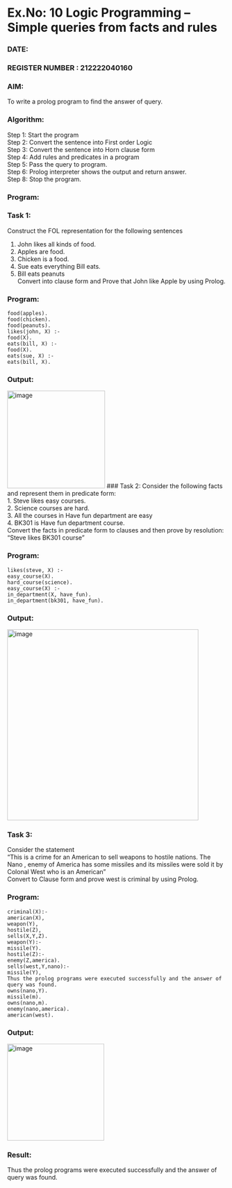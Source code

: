 # Ex.No: 10  Logic Programming –  Simple queries from facts and rules
### DATE:                                                                            
### REGISTER NUMBER : 212222040160
### AIM: 
To write a prolog program to find the answer of query. 
###  Algorithm:
 Step 1: Start the program <br> 
 Step 2: Convert the sentence into First order Logic  <br> 
 Step 3:  Convert the sentence into Horn clause form  <br> 
 Step 4: Add rules and predicates in a program   <br> 
 Step 5:  Pass the query to program. <br> 
 Step 6: Prolog interpreter shows the output and return answer. <br> 
 Step 8:  Stop the program.
### Program:
### Task 1:
Construct the FOL representation for the following sentences <br> 
1.	John likes all kinds of food.  <br> 
2.	Apples are food.  <br> 
3.	Chicken is a food.  <br> 
4.	Sue eats everything Bill eats. <br> 
5.	 Bill eats peanuts  <br> 
   Convert into clause form and Prove that John like Apple by using Prolog. <br> 
### Program:
```
food(apples).
food(chicken).
food(peanuts).
likes(john, X) :-
food(X).
eats(bill, X) :-
food(X).
eats(sue, X) :-
eats(bill, X).
```

### Output:
<img width="225" alt="image" src="https://github.com/Vineesha29031970/AI_Lab_2023-24/assets/133136880/75f33a13-0d1e-4d94-b5fe-a68d0f98b214">
### Task 2:
Consider the following facts and represent them in predicate form: <br>              
1.	Steve likes easy courses. <br> 
2.	Science courses are hard. <br> 
3. All the courses in Have fun department are easy <br> 
4. BK301 is Have fun department course.<br> 
Convert the facts in predicate form to clauses and then prove by resolution: “Steve likes BK301 course”<br> 

### Program:
```
likes(steve, X) :-
easy_course(X).
hard_course(science).
easy_course(X) :-
in_department(X, have_fun).
in_department(bk301, have_fun).
```

### Output:
<img width="440" alt="image" src="https://github.com/Vineesha29031970/AI_Lab_2023-24/assets/133136880/277f61ce-cc46-405a-a901-2414cad29091">

### Task 3:
Consider the statement <br> 
“This is a crime for an American to sell weapons to hostile nations. The Nano , enemy of America has some missiles and its missiles were sold it by Colonal West who is an American” <br> 
Convert to Clause form and prove west is criminal by using Prolog.<br> 
### Program:
```
criminal(X):-
american(X),
weapon(Y),
hostile(Z),
sells(X,Y,Z).
weapon(Y):-
missile(Y).
hostile(Z):-
enemy(Z,america).
sells(west,Y,nano):-
missile(Y),
Thus the prolog programs were executed successfully and the answer of query was found.
owns(nano,Y).
missile(m).
owns(nano,m).
enemy(nano,america).
american(west).
```

### Output:
<img width="223" alt="image" src="https://github.com/Vineesha29031970/AI_Lab_2023-24/assets/133136880/ce90dfcd-294c-4b52-808e-ff81e94bcc71">

### Result:
Thus the prolog programs were executed successfully and the answer of query was found.
